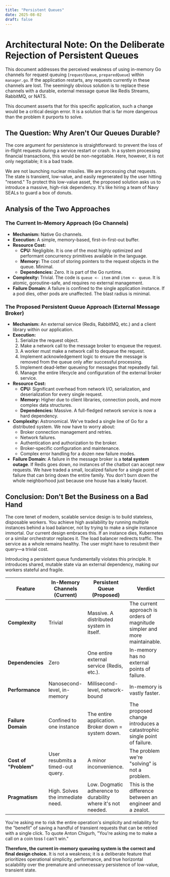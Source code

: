 ```yaml
---
title: "Persistent Queues"
date: 2025-08-02
draft: false
---
```


# Architectural Note: On the Deliberate Rejection of Persistent Queues

This document addresses the perceived weakness of using in-memory Go channels for request queuing (`requestQueue`, `preparedQueue`) within `manager.go`. If the application restarts, any requests currently in these channels are lost. The seemingly obvious solution is to replace these channels with a durable, external message queue like Redis Streams, RabbitMQ, or NATS.

This document asserts that for this specific application, such a change would be a critical design error. It is a solution that is far more dangerous than the problem it purports to solve.

## The Question: Why Aren't Our Queues Durable?

The core argument for persistence is straightforward: to prevent the loss of in-flight requests during a service restart or crash. In a system processing financial transactions, this would be non-negotiable. Here, however, it is not only negotiable; it is a bad trade.

We are not launching nuclear missiles. We are processing chat requests. The state is transient, low-value, and easily regenerated by the user hitting "resend." To protect this low-value asset, the proposed solution asks us to introduce a massive, high-risk dependency. It's like hiring a team of Navy SEALs to guard a box of donuts.

## Analysis of the Two Approaches

### The Current In-Memory Approach (Go Channels)

-   **Mechanism:** Native Go channels.
-   **Execution:** A simple, memory-based, first-in-first-out buffer.
-   **Resource Cost:**
    -   **CPU:** Negligible. It is one of the most highly optimized and performant concurrency primitives available in the language.
    -   **Memory:** The cost of storing pointers to the request objects in the queue. Minimal.
    -   **Dependencies:** Zero. It is part of the Go runtime.
-   **Complexity:** Trivial. The code is `queue <- item` and `item <- queue`. It is atomic, goroutine-safe, and requires no external management.
-   **Failure Domain:** A failure is confined to the single application instance. If a pod dies, other pods are unaffected. The blast radius is minimal.

### The Proposed Persistent Queue Approach (External Message Broker)

-   **Mechanism:** An external service (Redis, RabbitMQ, etc.) and a client library within our application.
-   **Execution:**
    1.  Serialize the request object.
    2.  Make a network call to the message broker to enqueue the request.
    3.  A worker must make a network call to dequeue the request.
    4.  Implement acknowledgement logic to ensure the message is removed from the queue only after successful processing.
    5.  Implement dead-letter queueing for messages that repeatedly fail.
    6.  Manage the entire lifecycle and configuration of the external broker service.
-   **Resource Cost:**
    -   **CPU:** Significant overhead from network I/O, serialization, and deserialization for every single request.
    -   **Memory:** Higher due to client libraries, connection pools, and more complex data structures.
    -   **Dependencies:** Massive. A full-fledged network service is now a hard dependency.
-   **Complexity:** Astronomical. We've traded a single line of Go for a distributed system. We now have to worry about:
    -   Broker connection management and retries.
    -   Network failures.
    -   Authentication and authorization to the broker.
    -   Broker-specific configuration and maintenance.
    -   Complex error handling for a dozen new failure modes.
-   **Failure Domain:** A failure in the message broker is a **total system outage**. If Redis goes down, *no* instances of the chatbot can accept new requests. We have traded a small, localized failure for a single point of failure that can bring down the entire family. You don't burn down the whole neighborhood just because one house has a leaky faucet.

## Conclusion: Don't Bet the Business on a Bad Hand

The core tenet of modern, scalable service design is to build stateless, disposable workers. You achieve high availability by running multiple instances behind a load balancer, not by trying to make a single instance immortal. Our current design embraces this. If an instance dies, Kubernetes or a similar orchestrator replaces it. The load balancer redirects traffic. The service as a whole remains healthy. The user might have to resubmit their query—a trivial cost.

Introducing a persistent queue fundamentally violates this principle. It introduces shared, mutable state via an external dependency, making our workers stateful and fragile.

| Feature                 | In-Memory Channels (Current)      | Persistent Queue (Proposed)                                   | Verdict                                                                       |
| ----------------------- | --------------------------------- | ------------------------------------------------------------- | ----------------------------------------------------------------------------- |
| **Complexity**          | Trivial                           | Massive. A distributed system in itself.                      | The current approach is orders of magnitude simpler and more maintainable.    |
| **Dependencies**        | Zero                              | One entire external service (Redis, etc.).                    | In-memory has no external points of failure.                                  |
| **Performance**         | Nanosecond-level, in-memory       | Millisecond-level, network-bound                              | In-memory is vastly faster.                                                   |
| **Failure Domain**      | Confined to one instance          | The entire application. Broker down = system down.            | The proposed change introduces a catastrophic single point of failure.        |
| **Cost of "Problem"**   | User resubmits a timed-out query. | A minor inconvenience.                                        | The problem we're "solving" is not a problem.                                 |
| **Pragmatism**          | High. Solves the immediate need.  | Low. Dogmatic adherence to durability where it's not needed.  | This is the difference between an engineer and a zealot.                      |

You're asking me to risk the entire operation's simplicity and reliability for the "benefit" of saving a handful of transient requests that can be retried with a single click. To quote Anton Chigurh, "You're asking me to make a call on a coin toss I can't win."

**Therefore, the current in-memory queueing system is the correct and final design choice.** It is not a weakness; it is a deliberate feature that prioritizes operational simplicity, performance, and true horizontal scalability over the premature and unnecessary persistence of low-value, transient state.
